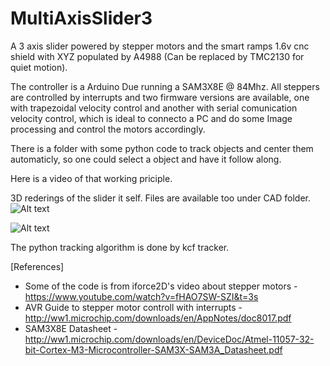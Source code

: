 # MultiAxisSlider3

A 3 axis slider powered by stepper motors and the smart ramps 1.6v cnc shield with XYZ populated 
by A4988 (Can be replaced by TMC2130 for quiet motion). 

The controller is a Arduino Due running a SAM3X8E @ 84Mhz. All steppers are controlled by interrupts and two firmware versions are available, one with trapezoidal velocity control and another with serial comunication velocity control, which is ideal to connecto a PC and do some Image processing and control the motors accordingly. 

There is a folder with some python code to track objects and center them automaticly, so one could select a object and have it follow along. 

Here is a video of that working priciple. 


3D rederings of the slider it self. Files are available too under CAD folder.
![Alt text](https://github.com/richaeell/MultiAxisSlider3/edit/master/render.png)

![Alt text](https://github.com/richaeell/MultiAxisSlider3/edit/master/display.gif)

The python tracking algorithm is done by kcf tracker.

[References]

- Some of the code is from iforce2D's video about stepper motors - https://www.youtube.com/watch?v=fHAO7SW-SZI&t=3s
- AVR Guide to stepper motor controll with interrupts - http://ww1.microchip.com/downloads/en/AppNotes/doc8017.pdf
- SAM3X8E Datasheet - http://ww1.microchip.com/downloads/en/DeviceDoc/Atmel-11057-32-bit-Cortex-M3-Microcontroller-SAM3X-SAM3A_Datasheet.pdf

